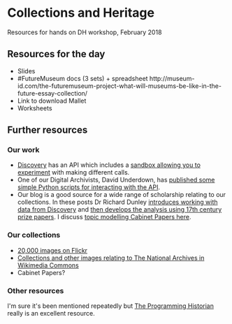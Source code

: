# Collections and Heritage
Resources for hands on DH workshop, February 2018

<h2>Resources for the day</h2>
<ul>
<li> Slides
<li> #FutureMuseum docs (3 sets) + spreadsheet http://museum-id.com/the-futuremuseum-project-what-will-museums-be-like-in-the-future-essay-collection/

<li> Link to download Mallet
<li> Worksheets  
</ul>

<h2>Further resources</h2>

<h3>Our work</h3>

<ul>
  <li><a href="http://discovery.nationalarchives.gov.uk">Discovery</a> has an API which includes a <a href="http://discovery.nationalarchives.gov.uk/API/sandbox/index#/">sandbox allowing you to experiment</a> with making different calls.
<li>One of our Digital Archivists, David Underdown, has <a href="https://github.com/DavidUnderdown/DiscoveryAPI">published some simple Python scripts for interacting with the API</a>.
<li>Our blog is a good source for a wide range of scholarship relating to our collections. In these posts Dr Richard Dunley <a href="http://blog.nationalarchives.gov.uk/blog/catalogue-data-basics/">introduces working with data from Discovery</a> and <a href="http://blog.nationalarchives.gov.uk/blog/catalogue-data-prize-papers-2nd-anglo-dutch-war/">then develops the analysis using 17th century prize papers</a>. I discuss <a href="http://blog.nationalarchives.gov.uk/blog/read-43000-cabinet-papers/">topic modelling Cabinet Papers here</a>.
</ul>

<h3>Our collections</h3>

<ul>
  <li> <a href="https://www.flickr.com/photos/nationalarchives/">20,000 images on Flickr</a>
<li> <a href="https://commons.wikimedia.org/wiki/Category:The_National_Archives_(United_Kingdom)">Collections and other images relating to The National Archives in Wikimedia Commons</a>
<li> Cabinet Papers?
</ul>  

<h3>Other resources</h3>

I'm sure it's been mentioned repeatedly but <a href="https://programminghistorian.org/"> The Programming Historian</a> really is an excellent resource.
